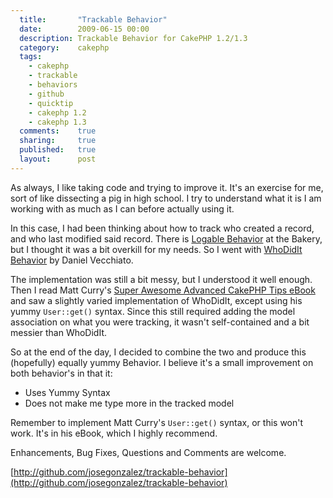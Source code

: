 ```yaml
---
  title:       "Trackable Behavior"
  date:        2009-06-15 00:00
  description: Trackable Behavior for CakePHP 1.2/1.3
  category:    cakephp
  tags:
    - cakephp
    - trackable
    - behaviors
    - github
    - quicktip
    - cakephp 1.2
    - cakephp 1.3
  comments:    true
  sharing:     true
  published:   true
  layout:      post
---
```



As always, I like taking code and trying to improve it. It's an exercise for me, sort of like dissecting a pig in high school. I try to understand what it is I am working with as much as I can before actually using it.

In this case, I had been thinking about how to track who created a record, and who last modified said record. There is [Logable Behavior](http://bakery.cakephp.org/articles/view/logablebehavior) at the Bakery, but I thought it was a bit overkill for my needs. So I went with [WhoDidIt Behavior](http://bakery.cakephp.org/articles/view/whodidit-behavior-automagic-created_by-and-modified_by-fields) by Daniel Vecchiato.

The implementation was still a bit messy, but I understood it well enough. Then I read Matt Curry's [Super Awesome Advanced CakePHP Tips eBook](http://www.pseudocoder.com/free-cakephp-book/) and saw a slightly varied implementation of WhoDidIt, except using his yummy `User::get()` syntax. Since this still required adding the model association on what you were tracking, it wasn't self-contained and a bit messier than WhoDidIt.

So at the end of the day, I decided to combine the two and produce this (hopefully) equally yummy Behavior. I believe it's a small improvement on both behavior's in that it:

- Uses Yummy Syntax
- Does not make me type more in the tracked model

Remember to implement Matt Curry's `User::get()` syntax, or this won't work. It's in his eBook, which I highly recommend.

Enhancements, Bug Fixes, Questions and Comments are welcome.

[http://github.com/josegonzalez/trackable-behavior](http://github.com/josegonzalez/trackable-behavior)
